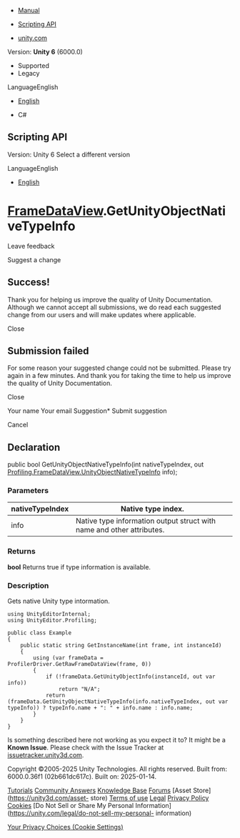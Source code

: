 [ ]()

  * [Manual](../Manual/index.html)
  * [Scripting API](../ScriptReference/index.html)

  * [unity.com](https://unity.com/)

Version: **Unity 6** (6000.0)

  * Supported
  * Legacy

LanguageEnglish

  * [English]()

  * C#

[ ](https://docs.unity3d.com)

## Scripting API

Version: Unity 6 Select a different version

LanguageEnglish

  * [English]()

#  [FrameDataView](Profiling.FrameDataView.html).GetUnityObjectNativeTypeInfo

Leave feedback

Suggest a change

## Success!

Thank you for helping us improve the quality of Unity Documentation. Although
we cannot accept all submissions, we do read each suggested change from our
users and will make updates where applicable.

Close

## Submission failed

For some reason your suggested change could not be submitted. Please <a>try
again</a> in a few minutes. And thank you for taking the time to help us
improve the quality of Unity Documentation.

Close

Your name Your email Suggestion* Submit suggestion

Cancel

[ ]()

## Declaration

public bool GetUnityObjectNativeTypeInfo(int nativeTypeIndex, out
[Profiling.FrameDataView.UnityObjectNativeTypeInfo](Profiling.FrameDataView.UnityObjectNativeTypeInfo.html)
info);

### Parameters

nativeTypeIndex | Native type index.  
---|---  
info | Native type information output struct with name and other attributes.  
  
### Returns

**bool** Returns true if type information is available.

### Description

Gets native Unity type intormation.

    
    
    using UnityEditorInternal;
    using UnityEditor.Profiling;  
      
    public class Example
    {
        public static string GetInstanceName(int frame, int instanceId)
        {
            using (var frameData = ProfilerDriver.GetRawFrameDataView(frame, 0))
            {
                if (!frameData.GetUnityObjectInfo(instanceId, out var info))
                    return "N/A";
                return (frameData.GetUnityObjectNativeTypeInfo(info.nativeTypeIndex, out var typeInfo)) ? typeInfo.name + ": " + info.name : info.name;
            }
        }
    }
    

Is something described here not working as you expect it to? It might be a
**Known Issue**. Please check with the Issue Tracker at
[issuetracker.unity3d.com](https://issuetracker.unity3d.com).

Copyright ©2005-2025 Unity Technologies. All rights reserved. Built from:
6000.0.36f1 (02b661dc617c). Built on: 2025-01-14.

[Tutorials](https://unity3d.com/learn) [Community
Answers](https://answers.unity3d.com) [Knowledge
Base](https://support.unity3d.com/hc/en-us)
[Forums](https://forum.unity3d.com) [Asset Store](https://unity3d.com/asset-
store) [Terms of use](https://docs.unity3d.com/Manual/TermsOfUse.html)
[Legal](https://unity.com/legal) [Privacy
Policy](https://unity.com/legal/privacy-policy)
[Cookies](https://unity.com/legal/cookie-policy) [Do Not Sell or Share My
Personal Information](https://unity.com/legal/do-not-sell-my-personal-
information)

[Your Privacy Choices (Cookie Settings)](javascript:void\(0\);)

